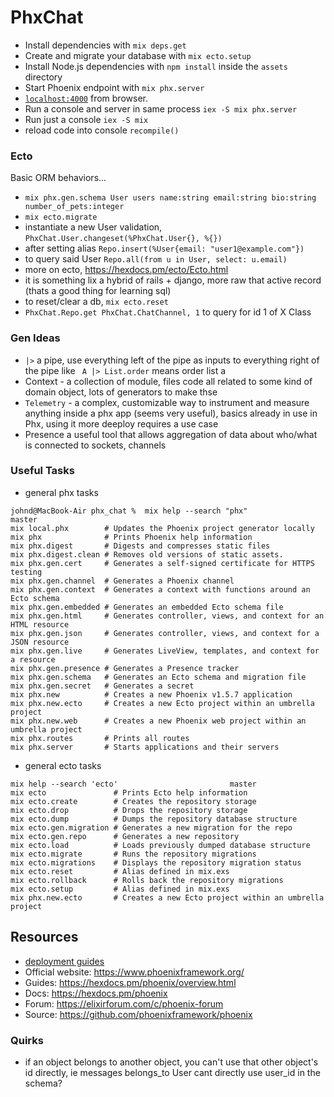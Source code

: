 # PhxChat

  - Install dependencies with `mix deps.get`
  - Create and migrate your database with `mix ecto.setup`
  - Install Node.js dependencies with `npm install` inside the `assets` directory
  - Start Phoenix endpoint with `mix phx.server`
  - [`localhost:4000`](http://localhost:4000) from browser.
  - Run a console and server in same process `iex -S mix phx.server`
  - Run just a console `iex -S mix`
  - reload code into console `recompile()` 


### Ecto

Basic ORM behaviors...

  - `mix phx.gen.schema User users name:string email:string bio:string number_of_pets:integer`
  - `mix ecto.migrate`
  - instantiate a new User validation, `PhxChat.User.changeset(%PhxChat.User{}, %{})`
  - after setting alias `Repo.insert(%User{email: "user1@example.com"})` 
  - to query said User `Repo.all(from u in User, select: u.email)`
  - more on ecto, https://hexdocs.pm/ecto/Ecto.html
  - it is something lix a hybrid of rails + django, more raw that active record (thats a good thing for learning sql)
  - to reset/clear a db, `mix ecto.reset`
  - `PhxChat.Repo.get PhxChat.ChatChannel, 1` to query for id 1 of X Class


### Gen Ideas

  - `|>` a pipe, use everything left of the pipe as inputs to everything right of the pipe like ` A |> List.order` means order list a
  - Context - a collection of module, files code all related to some kind of domain object, lots of generators to make thse
  - `Telemetry` - a complex, customizable way to instrument and measure anything inside a phx app (seems very useful), basics already in use in Phx, using it more deeploy requires a use case
  - Presence a useful tool that allows aggregation of data about who/what is connected to sockets, channels



### Useful Tasks

- general phx tasks
```
johnd@MacBook-Air phx_chat %  mix help --search "phx"                          master
mix local.phx        # Updates the Phoenix project generator locally
mix phx              # Prints Phoenix help information
mix phx.digest       # Digests and compresses static files
mix phx.digest.clean # Removes old versions of static assets.
mix phx.gen.cert     # Generates a self-signed certificate for HTTPS testing
mix phx.gen.channel  # Generates a Phoenix channel
mix phx.gen.context  # Generates a context with functions around an Ecto schema
mix phx.gen.embedded # Generates an embedded Ecto schema file
mix phx.gen.html     # Generates controller, views, and context for an HTML resource
mix phx.gen.json     # Generates controller, views, and context for a JSON resource
mix phx.gen.live     # Generates LiveView, templates, and context for a resource
mix phx.gen.presence # Generates a Presence tracker
mix phx.gen.schema   # Generates an Ecto schema and migration file
mix phx.gen.secret   # Generates a secret
mix phx.new          # Creates a new Phoenix v1.5.7 application
mix phx.new.ecto     # Creates a new Ecto project within an umbrella project
mix phx.new.web      # Creates a new Phoenix web project within an umbrella project
mix phx.routes       # Prints all routes
mix phx.server       # Starts applications and their servers
```

- general ecto tasks

```
mix help --search 'ecto'                         master
mix ecto               # Prints Ecto help information
mix ecto.create        # Creates the repository storage
mix ecto.drop          # Drops the repository storage
mix ecto.dump          # Dumps the repository database structure
mix ecto.gen.migration # Generates a new migration for the repo
mix ecto.gen.repo      # Generates a new repository
mix ecto.load          # Loads previously dumped database structure
mix ecto.migrate       # Runs the repository migrations
mix ecto.migrations    # Displays the repository migration status
mix ecto.reset         # Alias defined in mix.exs
mix ecto.rollback      # Rolls back the repository migrations
mix ecto.setup         # Alias defined in mix.exs
mix phx.new.ecto       # Creates a new Ecto project within an umbrella project
```

## Resources

  - [deployment guides](https://hexdocs.pm/phoenix/deployment.html)
  - Official website: https://www.phoenixframework.org/
  - Guides: https://hexdocs.pm/phoenix/overview.html
  - Docs: https://hexdocs.pm/phoenix
  - Forum: https://elixirforum.com/c/phoenix-forum
  - Source: https://github.com/phoenixframework/phoenix


### Quirks

- if an object belongs to another object, you can't use that other object's id directly, ie messages belongs_to User cant directly use user_id in the schema?
